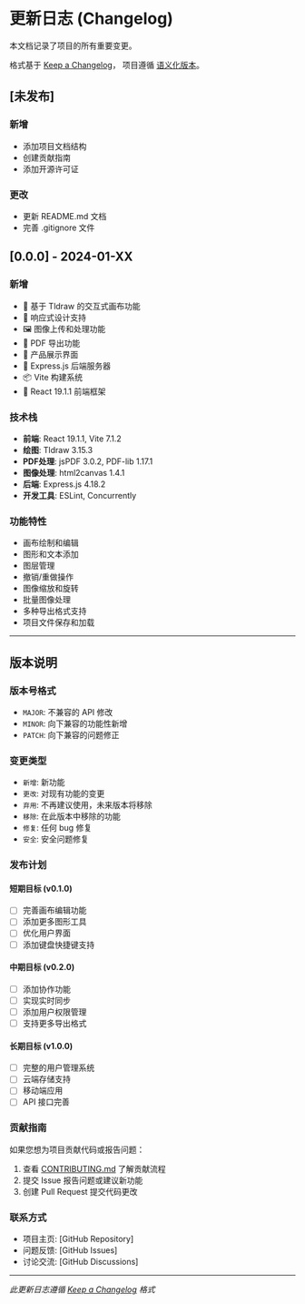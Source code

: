 # 更新日志 (Changelog)

本文档记录了项目的所有重要变更。

格式基于 [Keep a Changelog](https://keepachangelog.com/zh-CN/1.0.0/)，
项目遵循 [语义化版本](https://semver.org/lang/zh-CN/)。

## [未发布]

### 新增
- 添加项目文档结构
- 创建贡献指南
- 添加开源许可证

### 更改
- 更新 README.md 文档
- 完善 .gitignore 文件

## [0.0.0] - 2024-01-XX

### 新增
- 🎨 基于 Tldraw 的交互式画布功能
- 📱 响应式设计支持
- 🖼️ 图像上传和处理功能
- 📄 PDF 导出功能
- 🎯 产品展示界面
- 🔧 Express.js 后端服务器
- 📦 Vite 构建系统
- 🎨 React 19.1.1 前端框架

### 技术栈
- **前端**: React 19.1.1, Vite 7.1.2
- **绘图**: Tldraw 3.15.3
- **PDF处理**: jsPDF 3.0.2, PDF-lib 1.17.1
- **图像处理**: html2canvas 1.4.1
- **后端**: Express.js 4.18.2
- **开发工具**: ESLint, Concurrently

### 功能特性
- 画布绘制和编辑
- 图形和文本添加
- 图层管理
- 撤销/重做操作
- 图像缩放和旋转
- 批量图像处理
- 多种导出格式支持
- 项目文件保存和加载

---

## 版本说明

### 版本号格式
- `MAJOR`: 不兼容的 API 修改
- `MINOR`: 向下兼容的功能性新增  
- `PATCH`: 向下兼容的问题修正

### 变更类型
- `新增`: 新功能
- `更改`: 对现有功能的变更
- `弃用`: 不再建议使用，未来版本将移除
- `移除`: 在此版本中移除的功能
- `修复`: 任何 bug 修复
- `安全`: 安全问题修复

### 发布计划

#### 短期目标 (v0.1.0)
- [ ] 完善画布编辑功能
- [ ] 添加更多图形工具
- [ ] 优化用户界面
- [ ] 添加键盘快捷键支持

#### 中期目标 (v0.2.0)
- [ ] 添加协作功能
- [ ] 实现实时同步
- [ ] 添加用户权限管理
- [ ] 支持更多导出格式

#### 长期目标 (v1.0.0)
- [ ] 完整的用户管理系统
- [ ] 云端存储支持
- [ ] 移动端应用
- [ ] API 接口完善

### 贡献指南

如果您想为项目贡献代码或报告问题：

1. 查看 [CONTRIBUTING.md](./CONTRIBUTING.md) 了解贡献流程
2. 提交 Issue 报告问题或建议新功能
3. 创建 Pull Request 提交代码更改

### 联系方式

- 项目主页: [GitHub Repository]
- 问题反馈: [GitHub Issues]
- 讨论交流: [GitHub Discussions]

---

*此更新日志遵循 [Keep a Changelog](https://keepachangelog.com/zh-CN/1.0.0/) 格式*
